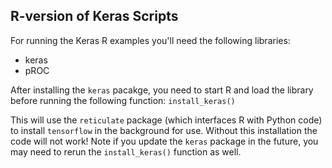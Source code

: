 ## R-version of Keras Scripts

For running the Keras R examples you'll need the following libraries:
  * keras
  * pROC
  
After installing the `keras` pacakge, you need to start R and load the library before running the following function: `install_keras()`

This will use the `reticulate` package (which interfaces R with Python code) to install `tensorflow` in the background for use. Without this installation the code will not work! Note if you update the `keras` package in the future, you may need to rerun the `install_keras()` function as well.


